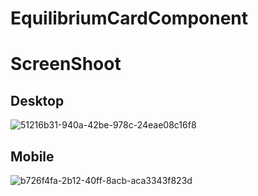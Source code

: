 # EquilibriumCardComponent

# ScreenShoot

## Desktop

![51216b31-940a-42be-978c-24eae08c16f8](https://user-images.githubusercontent.com/112906590/212401453-5a875ba8-179a-4c61-a62e-def655c3df4a.jpg)

## Mobile

![b726f4fa-2b12-40ff-8acb-aca3343f823d](https://user-images.githubusercontent.com/112906590/212401541-87004bfb-88e9-4644-a6da-f3ffcdbc48a0.jpg)
